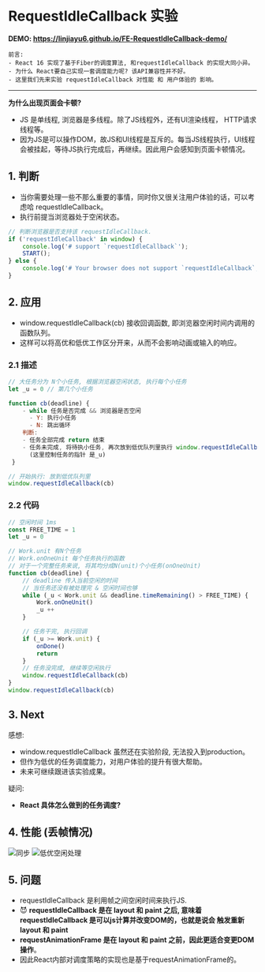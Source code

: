 # RequestIdleCallback 实验

**DEMO: https://linjiayu6.github.io/FE-RequestIdleCallback-demo/**

```
前言: 
- React 16 实现了基于Fiber的调度算法, 和requestIdleCallback 的实现大同小异。
- 为什么 React要自己实现一套调度能力呢? 该API兼容性并不好。
- 这里我们先来实验 requestIdleCallback 对性能 和 用户体验的 影响。
```

<hr/>


**为什么出现页面会卡顿?**
- JS 是单线程, 浏览器是多线程。除了JS线程外，还有UI渲染线程， HTTP请求线程等。
- 因为JS是可以操作DOM，故JS和UI线程是互斥的。每当JS线程执行，UI线程会被挂起，等待JS执行完成后，再继续。因此用户会感知到页面卡顿情况。

## 1. 判断
- 当你需要处理一些不那么重要的事情，同时你又很关注用户体验的话，可以考虑哈 requestIdleCallback。
- 执行前提当浏览器处于空闲状态。

```javascript
// 判断浏览器是否支持该 requestIdleCallback.
if ('requestIdleCallback' in window) {
    console.log('# support `requestIdleCallback`');
    START();
} else {
    console.log('# Your browser does not support `requestIdleCallback`, please try latest Chrome.');
}
```

## 2. 应用
- window.requestIdleCallback(cb) 接收回调函数, 即浏览器空闲时间内调用的函数队列。
- 这样可以将高优和低优工作区分开来，从而不会影响动画或输入的响应。

### 2.1 描述
```javascript
// 大任务分为 N个小任务, 根据浏览器空闲状态, 执行每个小任务
let _u = 0 // 第几个小任务

function cb(deadline) {
    - while 任务是否完成 && 浏览器是否空闲
      - Y: 执行小任务
      - N: 跳出循环
    判断: 
    - 任务全部完成 return 结束
    - 任务未完成, 将待执小任务, 再次放到低优队列里执行 window.requestIdleCallback(cb)
      (这里控制任务的指针 是_u)
 }

// 开始执行: 放到低优队列里
window.requestIdleCallback(cb)
```

### 2.2 代码
```javascript
// 空闲时间 1ms
const FREE_TIME = 1
let _u = 0

// Work.unit 有N个任务
// Work.onOneUnit 每个任务执行的函数
// 对于一个完整任务来说, 将其均分成N(unit)个小任务(onOneUnit)
function cb(deadline) {
    // deadline 传入当前空闲的时间
    // 当任务还没有被处理完 & 空闲时间也够
    while (_u < Work.unit && deadline.timeRemaining() > FREE_TIME) {
        Work.onOneUnit()
        _u ++
    }

    // 任务干完, 执行回调
    if (_u >= Work.unit) {
        onDone()
        return
    }
    // 任务没完成, 继续等空闲执行
    window.requestIdleCallback(cb)
}
window.requestIdleCallback(cb)
```

## 3. Next
感想:
- window.requestIdleCallback 虽然还在实验阶段, 无法投入到production。
- 但作为低优的任务调度能力，对用户体验的提升有很大帮助。
- 未来可继续跟进该实验成果。

疑问:
- **React 具体怎么做到的任务调度?**

## 4. 性能 (丢帧情况)
![同步](https://user-images.githubusercontent.com/13708045/94146066-fdd6e780-fea5-11ea-8f1e-54d378c49f74.jpg)
![低优空闲处理](https://user-images.githubusercontent.com/13708045/94146071-ffa0ab00-fea5-11ea-80ab-3627e026e241.jpg)

## 5. 问题
- requestIdleCallback 是利用帧之间空闲时间来执行JS.
- 😈 **requestIdleCallback 是在 layout 和 paint 之后, 意味着requestIdleCallback 是可以js计算并改变DOM的，也就是说会 触发重新 layout 和 paint**
- **requestAnimationFrame 是在 layout 和 paint 之前，因此更适合变更DOM操作**。
- 因此React内部对调度策略的实现也是基于requestAnimationFrame的。

